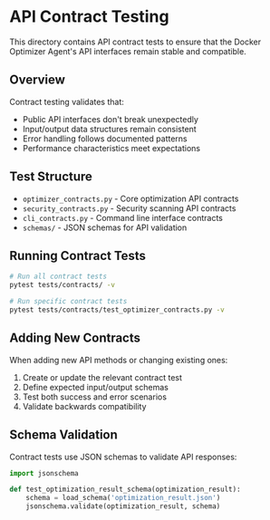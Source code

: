 # API Contract Testing

This directory contains API contract tests to ensure that the Docker Optimizer Agent's API interfaces remain stable and compatible.

## Overview

Contract testing validates that:
- Public API interfaces don't break unexpectedly
- Input/output data structures remain consistent
- Error handling follows documented patterns
- Performance characteristics meet expectations

## Test Structure

- `optimizer_contracts.py` - Core optimization API contracts
- `security_contracts.py` - Security scanning API contracts
- `cli_contracts.py` - Command line interface contracts
- `schemas/` - JSON schemas for API validation

## Running Contract Tests

```bash
# Run all contract tests
pytest tests/contracts/ -v

# Run specific contract tests
pytest tests/contracts/test_optimizer_contracts.py -v
```

## Adding New Contracts

When adding new API methods or changing existing ones:

1. Create or update the relevant contract test
2. Define expected input/output schemas
3. Test both success and error scenarios
4. Validate backwards compatibility

## Schema Validation

Contract tests use JSON schemas to validate API responses:

```python
import jsonschema

def test_optimization_result_schema(optimization_result):
    schema = load_schema('optimization_result.json')
    jsonschema.validate(optimization_result, schema)
```